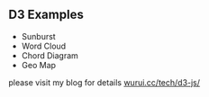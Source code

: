 ## D3 Examples

* Sunburst
* Word Cloud
* Chord Diagram
* Geo Map

please visit my blog for details [wurui.cc/tech/d3-js/](http://wurui.cc/tech/d3-js/)